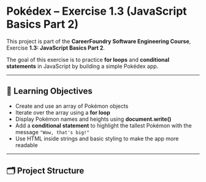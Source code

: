 # Pokédex – Exercise 1.3 (JavaScript Basics Part 2)

This project is part of the **CareerFoundry Software Engineering Course**,  
Exercise **1.3: JavaScript Basics Part 2**.

The goal of this exercise is to practice **for loops** and **conditional statements** in JavaScript by building a simple Pokédex app.

---

## 🧠 Learning Objectives

- Create and use an array of Pokémon objects  
- Iterate over the array using a **for loop**  
- Display Pokémon names and heights using **document.write()**  
- Add a **conditional statement** to highlight the tallest Pokémon with the message `"Wow, that's big!"`  
- Use HTML inside strings and basic styling to make the app more readable  

---

## 🗂 Project Structure

